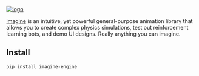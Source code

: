 [![logo](https://imaginedocs.theneuron.repl.co/github-logo.png)](https://imaginedocs.netlify.app/)

[imagine](https://imagine.netlify.app) is an intuitive, yet powerful general-purpose animation library that allows you to create complex physics simulations, test out reinforcement learning bots, and demo UI designs. Really anything you can imagine.

## Install
```sh
pip install imagine-engine
```